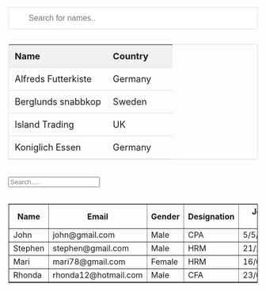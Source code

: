 <script>
function myFunction() {
  // Declare variables
  var input, filter, table, tr, td, i, txtValue;
  input = document.getElementById("myInput");
  filter = input.value.toUpperCase();
  table = document.getElementById("myTable");
  tr = table.getElementsByTagName("tr");

  // Loop through all table rows, and hide those who don't match the search query
  for (i = 0; i < tr.length; i++) {
    td = tr[i].getElementsByTagName("td")[0];
    if (td) {
      txtValue = td.textContent || td.innerText;
      if (txtValue.toUpperCase().indexOf(filter) > -1) {
        tr[i].style.display = "";
      } else {
        tr[i].style.display = "none";
      }
    }
  }
}


/* ============================================ */
function filterTableFunc() {
 var filterResult = document.getElementById("search").value.toLowerCase();
 var empTable = document.getElementById("employeeData");
 var tr = empTable.getElementsByTagName("tr");
 for (var i = 1; i < tr.length; i++) {
  tr[i].style.display = "none";
  const tdArray = tr[i].getElementsByTagName("td");
  for (var j = 0; j  -1) {
    tr[i].style.display = "";
    break;
    }
   }
  }
}
</script>

<style>
#myInput {
  background-image: url('/css/searchicon.png'); /* Add a search icon to input */
  background-position: 10px 12px; /* Position the search icon */
  background-repeat: no-repeat; /* Do not repeat the icon image */
  width: 100%; /* Full-width */
  font-size: 16px; /* Increase font-size */
  padding: 12px 20px 12px 40px; /* Add some padding */
  border: 1px solid #ddd; /* Add a grey border */
  margin-bottom: 12px; /* Add some space below the input */
}

#myTable {
  border-collapse: collapse; /* Collapse borders */
  width: 100%; /* Full-width */
  border: 1px solid #ddd; /* Add a grey border */
  font-size: 18px; /* Increase font-size */
}

#myTable th, #myTable td {
  text-align: left; /* Left-align text */
  padding: 12px; /* Add padding */
}

#myTable tr {
  /* Add a bottom border to all table rows */
  border-bottom: 1px solid #ddd;
}

#myTable tr.header, #myTable tr:hover {
  /* Add a grey background color to the table header and on hover */
  background-color: #f1f1f1;
}

</style>

<div>
<input type="text" id="myInput" onkeyup="myFunction()" placeholder="Search for names..">

<table id="myTable">
  <tr class="header">
    <th style="width:60%;">Name</th>
    <th style="width:40%;">Country</th>
  </tr>
  <tr>
    <td>Alfreds Futterkiste</td>
    <td>Germany</td>
  </tr>
  <tr>
    <td>Berglunds snabbkop</td>
    <td>Sweden</td>
  </tr>
  <tr>
    <td>Island Trading</td>
    <td>UK</td>
  </tr>
  <tr>
    <td>Koniglich Essen</td>
    <td>Germany</td>
  </tr>
</table>
</div>

<br>

<div>
<input type="text" id="search" onkeyup="" placeholder="Search....." ><br><br>

<table id="employeeData" border="1">
 <tr>
  <th>Name</th>
  <th>Email</th>
  <th>Gender</th>
  <th>Designation</th>
  <th>Joining Date</th>
 </tr>
 <tr>
  <td>John</td>
  <td>john@gmail.com</td>
  <td>Male</td>
  <td>CPA</td>
  <td>5/5/2020</td>
 </tr>
 <tr>
  <td>Stephen</td>
  <td>stephen@gmail.com</td>
  <td>Male</td>
  <td>HRM</td>
  <td>21/10/2020</td>
 </tr>
 <tr>
  <td>Mari</td>
  <td>mari78@gmail.com</td>
  <td>Female</td>
  <td>HRM</td>
  <td>16/05/2022</td>
 </tr>
 <tr>
  <td>Rhonda</td>
  <td>rhonda12@hotmail.com</td>
  <td>Male</td>
  <td>CFA</td>
  <td>23/06/2022</td>
 </tr>
</table>

</div>
